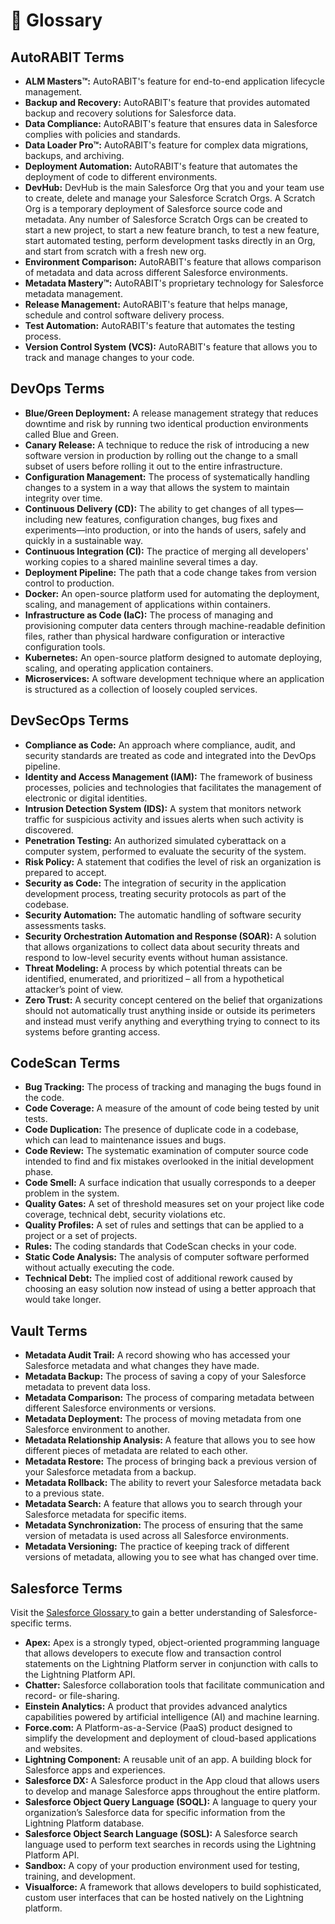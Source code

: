 # 📙 Glossary

##

## **AutoRABIT Terms**

* **ALM Masters™:** AutoRABIT's feature for end-to-end application lifecycle management.
* **Backup and Recovery:** AutoRABIT's feature that provides automated backup and recovery solutions for Salesforce data.
* **Data Compliance:** AutoRABIT's feature that ensures data in Salesforce complies with policies and standards.
* **Data Loader Pro™:** AutoRABIT's feature for complex data migrations, backups, and archiving.
* **Deployment Automation:** AutoRABIT's feature that automates the deployment of code to different environments.
* **DevHub:** DevHub is the main Salesforce Org that you and your team use to create, delete and manage your Salesforce Scratch Orgs. A Scratch Org is a temporary deployment of Salesforce source code and metadata. Any number of Salesforce Scratch Orgs can be created to start a new project, to start a new feature branch, to test a new feature, start automated testing, perform development tasks directly in an Org, and start from scratch with a fresh new org.
* **Environment Comparison:** AutoRABIT's feature that allows comparison of metadata and data across different Salesforce environments.
* **Metadata Mastery™:** AutoRABIT's proprietary technology for Salesforce metadata management.
* **Release Management:** AutoRABIT's feature that helps manage, schedule and control software delivery process.
* **Test Automation:** AutoRABIT's feature that automates the testing process.
* **Version Control System (VCS):** AutoRABIT's feature that allows you to track and manage changes to your code.

## **DevOps Terms**

* **Blue/Green Deployment:** A release management strategy that reduces downtime and risk by running two identical production environments called Blue and Green.
* **Canary Release:** A technique to reduce the risk of introducing a new software version in production by rolling out the change to a small subset of users before rolling it out to the entire infrastructure.
* **Configuration Management:** The process of systematically handling changes to a system in a way that allows the system to maintain integrity over time.
* **Continuous Delivery (CD):** The ability to get changes of all types—including new features, configuration changes, bug fixes and experiments—into production, or into the hands of users, safely and quickly in a sustainable way.
* **Continuous Integration (CI):** The practice of merging all developers' working copies to a shared mainline several times a day.
* **Deployment Pipeline:** The path that a code change takes from version control to production.
* **Docker:** An open-source platform used for automating the deployment, scaling, and management of applications within containers.
* **Infrastructure as Code (IaC):** The process of managing and provisioning computer data centers through machine-readable definition files, rather than physical hardware configuration or interactive configuration tools.
* **Kubernetes:** An open-source platform designed to automate deploying, scaling, and operating application containers.
* **Microservices:** A software development technique where an application is structured as a collection of loosely coupled services.

## **DevSecOps Terms**

* **Compliance as Code:** An approach where compliance, audit, and security standards are treated as code and integrated into the DevOps pipeline.
* **Identity and Access Management (IAM):** The framework of business processes, policies and technologies that facilitates the management of electronic or digital identities.
* **Intrusion Detection System (IDS):** A system that monitors network traffic for suspicious activity and issues alerts when such activity is discovered.
* **Penetration Testing:** An authorized simulated cyberattack on a computer system, performed to evaluate the security of the system.
* **Risk Policy:** A statement that codifies the level of risk an organization is prepared to accept.
* **Security as Code:** The integration of security in the application development process, treating security protocols as part of the codebase.
* **Security Automation:** The automatic handling of software security assessments tasks.
* **Security Orchestration Automation and Response (SOAR):** A solution that allows organizations to collect data about security threats and respond to low-level security events without human assistance.
* **Threat Modeling:** A process by which potential threats can be identified, enumerated, and prioritized – all from a hypothetical attacker’s point of view.
* **Zero Trust:** A security concept centered on the belief that organizations should not automatically trust anything inside or outside its perimeters and instead must verify anything and everything trying to connect to its systems before granting access.

## **CodeScan Terms**

* **Bug Tracking:** The process of tracking and managing the bugs found in the code.
* **Code Coverage:** A measure of the amount of code being tested by unit tests.
* **Code Duplication:** The presence of duplicate code in a codebase, which can lead to maintenance issues and bugs.
* **Code Review:** The systematic examination of computer source code intended to find and fix mistakes overlooked in the initial development phase.
* **Code Smell:** A surface indication that usually corresponds to a deeper problem in the system.
* **Quality Gates:** A set of threshold measures set on your project like code coverage, technical debt, security violations etc.
* **Quality Profiles:** A set of rules and settings that can be applied to a project or a set of projects.
* **Rules:** The coding standards that CodeScan checks in your code.
* **Static Code Analysis:** The analysis of computer software performed without actually executing the code.
* **Technical Debt:** The implied cost of additional rework caused by choosing an easy solution now instead of using a better approach that would take longer.

## **Vault Terms**

* **Metadata Audit Trail:** A record showing who has accessed your Salesforce metadata and what changes they have made.
* **Metadata Backup:** The process of saving a copy of your Salesforce metadata to prevent data loss.
* **Metadata Comparison:** The process of comparing metadata between different Salesforce environments or versions.
* **Metadata Deployment:** The process of moving metadata from one Salesforce environment to another.
* **Metadata Relationship Analysis:** A feature that allows you to see how different pieces of metadata are related to each other.
* **Metadata Restore:** The process of bringing back a previous version of your Salesforce metadata from a backup.
* **Metadata Rollback:** The ability to revert your Salesforce metadata back to a previous state.
* **Metadata Search:** A feature that allows you to search through your Salesforce metadata for specific items.
* **Metadata Synchronization:** The process of ensuring that the same version of metadata is used across all Salesforce environments.
* **Metadata Versioning:** The practice of keeping track of different versions of metadata, allowing you to see what has changed over time.

## **Salesforce Terms**

Visit the [Salesforce Glossary ](https://help.salesforce.com/s/articleView?id=sf.glossary.htm\&type=5)to gain a better understanding of Salesforce-specific terms.

* **Apex:** Apex is a strongly typed, object-oriented programming language that allows developers to execute flow and transaction control statements on the Lightning Platform server in conjunction with calls to the Lightning Platform API.&#x20;
* **Chatter:** Salesforce collaboration tools that facilitate communication and record- or file-sharing.&#x20;
* **Einstein Analytics:** A product that provides advanced analytics capabilities powered by artificial intelligence (AI) and machine learning.
* **Force.com:** A Platform-as-a-Service (PaaS) product designed to simplify the development and deployment of cloud-based applications and websites.
* **Lightning Component:** A reusable unit of an app. A building block for Salesforce apps and experiences.
* **Salesforce DX:** A Salesforce product in the App cloud that allows users to develop and manage Salesforce apps throughout the entire platform.
* **Salesforce Object Query Language (SOQL):** A language to query your organization’s Salesforce data for specific information from the Lightning Platform database.
* **Salesforce Object Search Language (SOSL):** A Salesforce search language used to perform text searches in records using the Lightning Platform API.
* **Sandbox:** A copy of your production environment used for testing, training, and development.
* **Visualforce:** A framework that allows developers to build sophisticated, custom user interfaces that can be hosted natively on the Lightning platform.

